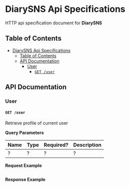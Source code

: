 # DiarySNS Api Specifications

HTTP api specification document for **DiarySNS**

## Table of Contents

- [DiarySNS Api Specifications](#diarysns-api-specifications)
  - [Table of Contents](#table-of-contents)
  - [API Documentation](#api-documentation)
    - [User](#user)
      - [`GET /user`](#get-user)

<a name="api_documentation"></a>

## API Documentation

<a name="user_queries"></a>

### User

#### `GET /user`

Retrieve profile of current user

**Query Parameters**

| **Name** | **Type** | **Required?** | **Description** |
| -------- | -------- | ------------- | --------------- |
| ?        | ?        | ?             | ?               |

**Request Example**

```

```

**Response Example**

```

```
